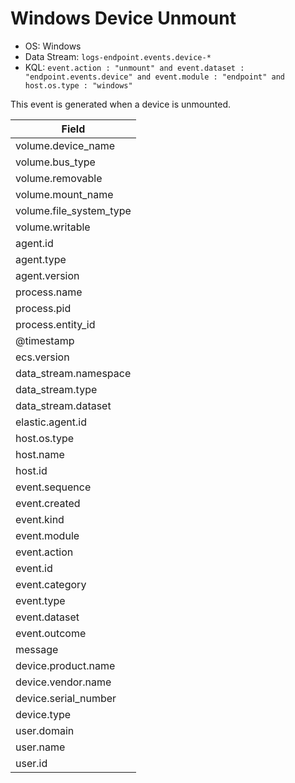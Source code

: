 # Windows Device Unmount

- OS: Windows
- Data Stream: `logs-endpoint.events.device-*`
- KQL: `event.action : "unmount" and event.dataset : "endpoint.events.device" and event.module : "endpoint" and host.os.type : "windows"`

This event is generated when a device is unmounted.

| Field |
|---|
| volume.device_name |
| volume.bus_type |
| volume.removable |
| volume.mount_name |
| volume.file_system_type |
| volume.writable |
| agent.id |
| agent.type |
| agent.version |
| process.name |
| process.pid |
| process.entity_id |
| @timestamp |
| ecs.version |
| data_stream.namespace |
| data_stream.type |
| data_stream.dataset |
| elastic.agent.id |
| host.os.type |
| host.name |
| host.id |
| event.sequence |
| event.created |
| event.kind |
| event.module |
| event.action |
| event.id |
| event.category |
| event.type |
| event.dataset |
| event.outcome |
| message |
| device.product.name |
| device.vendor.name |
| device.serial_number |
| device.type |
| user.domain |
| user.name |
| user.id |

